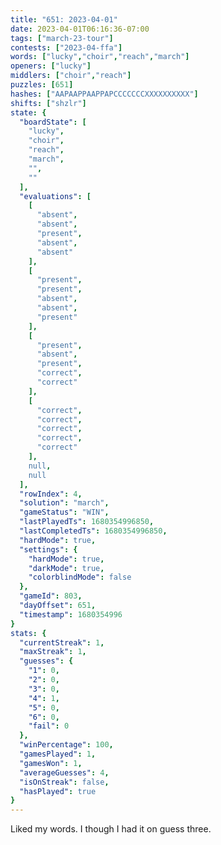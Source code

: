 ```yaml
---
title: "651: 2023-04-01"
date: 2023-04-01T06:16:36-07:00
tags: ["march-23-tour"]
contests: ["2023-04-ffa"]
words: ["lucky","choir","reach","march"]
openers: ["lucky"]
middlers: ["choir","reach"]
puzzles: [651]
hashes: ["AAPAAPPAAPPAPCCCCCCCXXXXXXXXXX"]
shifts: ["shzlr"]
state: {
  "boardState": [
    "lucky",
    "choir",
    "reach",
    "march",
    "",
    ""
  ],
  "evaluations": [
    [
      "absent",
      "absent",
      "present",
      "absent",
      "absent"
    ],
    [
      "present",
      "present",
      "absent",
      "absent",
      "present"
    ],
    [
      "present",
      "absent",
      "present",
      "correct",
      "correct"
    ],
    [
      "correct",
      "correct",
      "correct",
      "correct",
      "correct"
    ],
    null,
    null
  ],
  "rowIndex": 4,
  "solution": "march",
  "gameStatus": "WIN",
  "lastPlayedTs": 1680354996850,
  "lastCompletedTs": 1680354996850,
  "hardMode": true,
  "settings": {
    "hardMode": true,
    "darkMode": true,
    "colorblindMode": false
  },
  "gameId": 803,
  "dayOffset": 651,
  "timestamp": 1680354996
}
stats: {
  "currentStreak": 1,
  "maxStreak": 1,
  "guesses": {
    "1": 0,
    "2": 0,
    "3": 0,
    "4": 1,
    "5": 0,
    "6": 0,
    "fail": 0
  },
  "winPercentage": 100,
  "gamesPlayed": 1,
  "gamesWon": 1,
  "averageGuesses": 4,
  "isOnStreak": false,
  "hasPlayed": true
}
---
```

<!-- more -->
Liked my words. I though I had it on guess three. 
